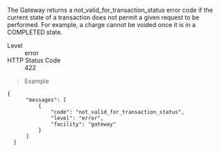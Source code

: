<div class="method-area">
  <div class="method-copy">
    <div class="method-copy-padding">
      <p>The Gateway returns a <span class="code-green">not_valid_for_transaction_status</span> error code if the
      current state of a transaction does not permit a given request to be performed. For
      example, a charge cannot be voided once it is in a <span class="code-green">COMPLETED</span> state.</p>
      <dl class="dl-horizontal">
        <dt>Level</dt>
        <dd>error</dd>
        <dt>HTTP Status Code</dt>
        <dd>422</dd>
      </dl>
    </div>
  </div>

  <blockquote><p>Example</p></blockquote>

  <pre><code class="json">{
      "messages": [
          {
              "code": "not_valid_for_transaction_status",
              "level": "error",
              "facility": "gateway"
          }
      ]
  }</code>
  </pre>
</div>
